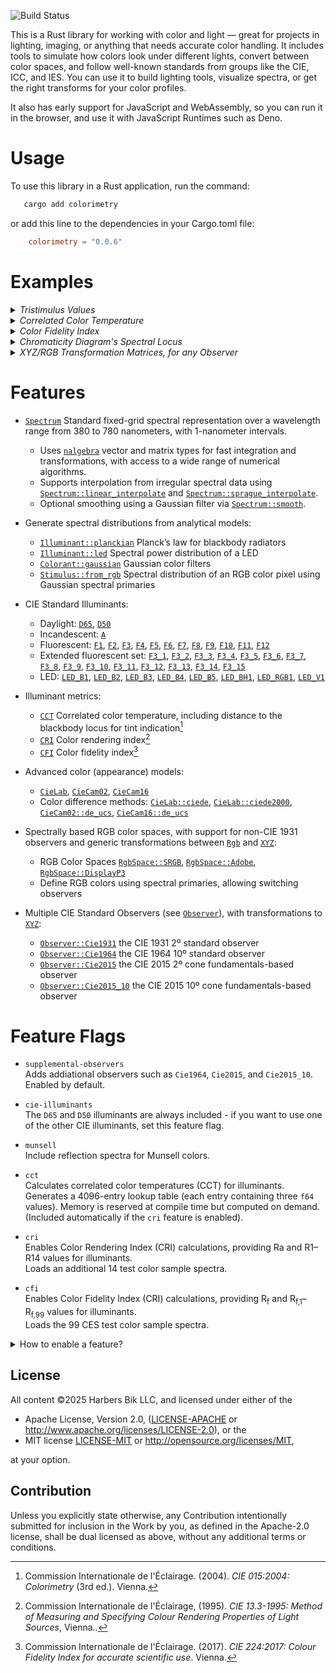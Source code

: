 
![Build Status](https://github.com/harbik/colorimetry/actions/workflows/build-and-test.yml/badge.svg)

This is a Rust library for working with color and light — great for projects in lighting, imaging, or anything that needs accurate color handling.
It includes tools to simulate how colors look under different lights, convert between color spaces, and follow well-known standards from groups like the CIE, ICC, and IES.
You can use it to build lighting tools, visualize spectra, or get the right transforms for your color profiles.

It also has early support for JavaScript and WebAssembly, so you can run it in the browser, and use it with JavaScript Runtimes such as Deno.

# Usage
To use this library in a Rust application, run the command:
 ```bash
    cargo add colorimetry
```
or add this line to the dependencies in your Cargo.toml file:
```toml
    colorimetry = "0.0.6"
```

# Examples
<details>
<summary><i>Tristimulus Values</i></summary>
This example calculates the XYZ tristimulus values of the D65 illuminant for both the CIE 1931 2º standard observer and the CIE 2015 10º observer.

```rust
    use colorimetry::prelude::*;
    use colorimetry::illuminant::D65;
    use approx::assert_abs_diff_eq as check;

    // D65 Tristimulus values, using the CIE1931 standard observer by default
    let xyz_d65 = D65.xyz(None).set_illuminance(100.0);

    let [x, y, z] = xyz_d65.values();
    check!([x, y, z].as_ref(), [95.04, 100.0, 108.86].as_ref(),  epsilon = 5E-3);

    # #[cfg(feature = "supplemental-observers")]
    # {
    // D65 Tristimulus values using the CIE2015 10º observer
    let xyz_d65_10 = D65
        .xyz(Some(Observer::Cie2015_10))
        .set_illuminance(100.0);

    let [x_10, y_10, z_10] = xyz_d65_10.values();
    check!([x_10, y_10, z_10].as_ref(), [94.72, 100.0, 107.143].as_ref(), epsilon = 5E-3);
    # }
```
</details>

<details>
<summary><i>Correlated Color Temperature</i></summary>
The correlated color temperature (CCT) of an illuminant, typically expressed in kelvin (K),
describes whether a light source appears warm (low CCT) or cool (high CCT). It is a key parameter
for characterizing the visual appearance of white light .
This example calculates both the correlated color temperature and the deviation from the Planckian
locus, often referred to as the tint.

```rust
    use colorimetry::prelude::*;
    # #[cfg(feature="cie-illuminants")]
    use colorimetry::illuminant::A;
    use approx::assert_abs_diff_eq as check;

    // Calculate CCT and Duv for the A illuminant
    // Requires `cct`, and `cie-illuminants` features
    # #[cfg(all(feature="cct", feature="cie-illuminants"))]
    let [cct, duv] = A.cct().unwrap().values();
    # #[cfg(all(feature="cct", feature="cie-illuminants"))]
    check!([cct, duv].as_ref(), [2855.4977, 0.0].as_ref(),  epsilon = 5E-4);
```
</details>

<details>
<summary><i>Color Fidelity Index</i></summary>
The CIE has announced that the Color Fidelity Index (CFI) will replace the Color Rendering Index
(CRI) as the standard metric for evaluating color rendering. Both indices aim to quantify how
accurately a light source reproduces the colors of illuminated objects. However, the CFI offers a
significant improvement in accuracy by using 99 reference color samples and more advanced color
difference metrics, compared to the CRI’s use of only 8 samples.
Below is an example calculation of the general Color Fidelity Index for the CIE F2 illuminant:

```rust
    use colorimetry::prelude::*;
    # #[cfg(feature = "cie-illuminants")]
    use colorimetry::illuminant::F2;
    use approx::assert_abs_diff_eq as check;

    # #[cfg(all(feature = "cfi", feature = "cie-illuminants"))]
    # {
    // Calculate the Color Fidelity Index of the CIE F2 standard illuminant
    // Requires `cfi`, and `cie-illuminants` features
    let cf_f2 = F2.cfi().unwrap();
    let cf = cf_f2.general_color_fidelity_index();
    check!(cf, 70.3,  epsilon = 1E-1);
    # }
```
</details>

<details>
<summary><i>Chromaticity Diagram's Spectral Locus</i></summary>
The spectral locus is the boundary in a chromaticity diagram that encloses all perceivable,
physically realizable colors. Due to its shape, it is sometimes informally referred to as the
"horseshoe."
Below, we compute the chromaticity coordinates that define the spectral locus.

```rust
    use colorimetry::observer::Observer::Cie1931;
    let mut locus = Vec::new();
    let wavelength_range = Cie1931.spectral_locus_wavelength_range();
    for wavelength in wavelength_range {
        // unwrap OK because nm is in range
        let xyz = Cie1931.xyz_at_wavelength(wavelength).unwrap();
        let chromaticity = xyz.chromaticity();
        locus.push([wavelength as f64, chromaticity.x(), chromaticity.y()]);
    }
    println!("{locus:?}");
```
</details>

<details>
<summary><i>XYZ/RGB Transformation Matrices, for any Observer</i></summary>
This is usually done with the CIE 1931 Standard Observer, but this library supports any observer—as long as both the color space and the data use the same one.  
Instead of fixed XYZ values, it computes conversions from the spectral definitions of the primaries to be able to do so.
Here, we compute transformation matrices for the `DisplayP3` color space using both the `Cie1931` and `Cie2015` observers.  

```rust
    use approx::assert_abs_diff_eq as check;
    use colorimetry::observer::Observer;
    use colorimetry::rgb::RgbSpace::DisplayP3;

    let xyz2rgb_31 = Observer::Cie1931.xyz2rgb(DisplayP3);
    let want31 = nalgebra::Matrix3::new(
         2.4933, -0.9313,	-0.4027,
        -0.8298,  1.7629,	 0.0236,
         0.0355, -0.076,	 0.9574
    );
    check!(xyz2rgb_31, want31, epsilon=5E-4);

    let rgb2xyz_31 = Observer::Cie1931.rgb2xyz(DisplayP3);
    let want31inv = nalgebra::Matrix3::new(
        0.4866, 0.2656, 0.1981,
        0.2291, 0.6917, 0.0792,
        0.0001, 0.0451, 1.0433,

    );
    check!(rgb2xyz_31, want31inv, epsilon=5E-4);
    # #[cfg(feature = "supplemental-observers")]
    # {
    // requires `supplemental-observers` 
    use colorimetry::observer::Observer::Cie2015;

    let xyz2rgb_15 = Cie2015.xyz2rgb(DisplayP3);
    let want15 = nalgebra::Matrix3::new(
        2.5258,  -1.0009,	-0.3649,
        -0.9006,   1.8546,	-0.0011,
        0.0279,  -0.0574,	 0.95874
    );
    check!(xyz2rgb_15, want15, epsilon=5E-4);
    # }
```
</details>

# Features

- [`Spectrum`] Standard fixed-grid spectral representation over a wavelength range from 380 to 780 nanometers, with 1-nanometer intervals.  
  - Uses [`nalgebra`] vector and matrix types for fast integration and transformations, with access to a wide range of numerical algorithms.  
  - Supports interpolation from irregular spectral data using [`Spectrum::linear_interpolate`] and [`Spectrum::sprague_interpolate`].  
  - Optional smoothing using a Gaussian filter via [`Spectrum::smooth`].

- Generate spectral distributions from analytical models:  
  - [`Illuminant::planckian`] Planck’s law for blackbody radiators  
  - [`Illuminant::led`] Spectral power distribution of a LED  
  - [`Colorant::gaussian`] Gaussian color filters  
  - [`Stimulus::from_rgb`] Spectral distribution of an RGB color pixel using Gaussian spectral primaries

- CIE Standard Illuminants:  
  - Daylight: [`D65`], [`D50`]  
  - Incandescent: [`A`]  
  - Fluorescent: [`F1`], [`F2`], [`F3`], [`F4`], [`F5`], [`F6`], [`F7`], [`F8`], [`F9`], [`F10`], [`F11`], [`F12`]  
  - Extended fluorescent set: [`F3_1`], [`F3_2`], [`F3_3`], [`F3_4`], [`F3_5`], [`F3_6`], [`F3_7`], [`F3_8`], [`F3_9`], [`F3_10`], [`F3_11`], [`F3_12`], [`F3_13`], [`F3_14`], [`F3_15`]  
  - LED: [`LED_B1`], [`LED_B2`], [`LED_B3`], [`LED_B4`], [`LED_B5`], [`LED_BH1`], [`LED_RGB1`], [`LED_V1`]

- Illuminant metrics:  
  - [`CCT`] Correlated color temperature, including distance to the blackbody locus for tint indication[^1]
  - [`CRI`] Color rendering index[^2]  
  - [`CFI`] Color fidelity index[^3]

- Advanced color (appearance) models:  
  - [`CieLab`], [`CieCam02`], [`CieCam16`]  
  - Color difference methods: [`CieLab::ciede`], [`CieLab::ciede2000`], [`CieCam02::de_ucs`], [`CieCam16::de_ucs`]

- Spectrally based RGB color spaces, with support for non-CIE 1931 observers and generic transformations between [`Rgb`] and [`XYZ`]:  
  - RGB Color Spaces [`RgbSpace::SRGB`],  [`RgbSpace::Adobe`], [`RgbSpace::DisplayP3`]
  - Define RGB colors using spectral primaries, allowing switching observers

- Multiple CIE Standard Observers (see [`Observer`]), with transformations to [`XYZ`]:  
  - [`Observer::Cie1931`] the CIE 1931 2º standard observer  
  - [`Observer::Cie1964`] the CIE 1964 10º standard observer  
  - [`Observer::Cie2015`] the CIE 2015 2º cone fundamentals-based observer  
  - [`Observer::Cie2015_10`] the CIE 2015 10º cone fundamentals-based observer

# Feature Flags

- `supplemental-observers`  
  Adds addiational observers such as `Cie1964`, `Cie2015`, and `Cie2015_10`. Enabled by default.


- `cie-illuminants`  
  The `D65` and `D50` illuminants are always included - if you want to use one of the other CIE illuminants, set this feature flag.
- `munsell`  
  Include reflection spectra for Munsell colors.

- `cct`  
  Calculates correlated color temperatures (CCT) for illuminants.
  Generates a 4096-entry lookup table (each entry containing three `f64` values).
  Memory is reserved at compile time but computed on demand.
  (Included automatically if the `cri` feature is enabled).

- `cri`  
  Enables Color Rendering Index (CRI) calculations, providing Ra and R1–R14 values for illuminants.  
  Loads an additional 14 test color sample spectra.

- `cfi`  
  Enables Color Fidelity Index (CRI) calculations, providing R<sub>f</sub> and R<sub>f,1</sub>–R<sub>f,99</sub> values for illuminants.  
  Loads the 99 CES test color sample spectra.

<details>
<summary>How to enable a feature?</summary>

To enable a feature, such as `cri` and `munsell`, use 

```bash
cargo add colorimetry -F cri,munsell
```
or
```bash
cargo add colorimetry --features cri,munsell
```

Alternatively, configure features manually in your `Cargo.toml`:

```toml
colorimetry = { version = "0.0.6", features = ["cri", "munsell"] }
```

</details>

## License
All content &copy;2025 Harbers Bik LLC, and licensed under either of the

 * Apache License, Version 2.0,
   ([LICENSE-APACHE](LICENSE-APACHE) or <http://www.apache.org/licenses/LICENSE-2.0>), or the
 * MIT license
   [LICENSE-MIT](LICENSE-MIT) or <http://opensource.org/licenses/MIT>,

at your option.

## Contribution

Unless you explicitly state otherwise, any Contribution intentionally submitted
for inclusion in the Work by you, as defined in the Apache-2.0 license, shall be
dual licensed as above, without any additional terms or conditions.

[`nalgebra`]:https://docs.rs/nalgebra/latest/nalgebra/ 
[`Spectrum`]: https://docs.rs/colorimetry/latest/colorimetry/spectrum/struct.Spectrum.html
[`Spectrum::linear_interpolate`]: https://docs.rs/colorimetry/latest/colorimetry/spectrum/struct.Spectrum.html#method.linear_interpolate
[`Spectrum::sprague_interpolate`]: https://docs.rs/colorimetry/latest/colorimetry/spectrum/struct.Spectrum.html#method.sprague_interpolate
[`Spectrum::smooth`]: https://docs.rs/colorimetry/latest/colorimetry/spectrum/struct.Spectrum.html#method.smooth
[`Illuminant`]: https://docs.rs/colorimetry/latest/colorimetry/illuminant/struct.Illuminant.html
[`Illuminant::planckian`]: https://docs.rs/colorimetry/latest/colorimetry/illuminant/struct.Illuminant.html#method.planckian
[`Illuminant::led`]: https://docs.rs/colorimetry/latest/colorimetry/illuminant/struct.Illuminant.html#method.led
[`CieLab`]: https://docs.rs/colorimetry/latest/colorimetry/lab/struct.CieLab.html
[`CieLab::ciede`]: https://docs.rs/colorimetry/latest/colorimetry/lab/struct.CieLab.html#method.ciede
[`CieLab::ciede2000`]: https://docs.rs/colorimetry/latest/colorimetry/lab/struct.CieLab.html#method.ciede2000
[`CieCam02`]: https://docs.rs/colorimetry/latest/colorimetry/cam/struct.CieCam02.html
[`CieCam02::de_ucs`]: https://docs.rs/colorimetry/latest/colorimetry/cam/struct.CieCam02.html#method.de_ucs
[`CieCam16`]: https://docs.rs/colorimetry/latest/colorimetry/cam/struct.CieCam16.html
[`CieCam16::de_ucs`]: https://docs.rs/colorimetry/latest/colorimetry/cam/struct.CieCam16.html#method.de_ucs
[`CCT`]: https://docs.rs/colorimetry/latest/colorimetry/illuminant/struct.CCT.html
[`CRI`]: https://docs.rs/colorimetry/latest/colorimetry/illuminant/struct.CRI.html
[`CFI`]: https://docs.rs/colorimetry/latest/colorimetry/illuminant/struct.CFI.html
[`Colorant`]: https://docs.rs/colorimetry/latest/colorimetry/colorant/struct.Colorant.html
[`Colorant::gaussian`]: https://docs.rs/colorimetry/latest/colorimetry/colorant/struct.Colorant.html#method.gaussian
[`Stimulus`]: https://docs.rs/colorimetry/latest/colorimetry/stimulus/struct.Stimulus.html
[`Stimulus::from_srgb`]: https://docs.rs/colorimetry/latest/colorimetry/stimulus/struct.Stimulus.html#method.from_srgb
[`Stimulus::from_rgb`]: https://docs.rs/colorimetry/latest/colorimetry/stimulus/struct.Stimulus.html#method.from_rgb
[Colorimetric Observers]: https://docs.rs/colorimetry/latest/colorimetry/observer/index.html
[`Observer`]: https://docs.rs/colorimetry/latest/colorimetry/observer/enum.Observer.html
[`Observer::Cie1931`]: https://docs.rs/colorimetry/latest/colorimetry/observer/enum.Observer.html#variant.Cie1931
[`Observer::Cie1964`]: https://docs.rs/colorimetry/latest/colorimetry/observer/enum.Observer.html#variant.Cie1964
[`Observer::Cie2015`]: https://docs.rs/colorimetry/latest/colorimetry/observer/enum.Observer.html#variant.Ci2015e
[`Observer::Cie2015_10`]: https://docs.rs/colorimetry/latest/colorimetry/observer/enum.Observer.html#variant.Cie2015_10
[`ObserverData`]:https://docs.rs/colorimetry/latest/colorimetry/observer/enum.ObserverData.html 
[`Observer.xyz`]: https://docs.rs/colorimetry/latest/colorimetry/observer/struct.ObserverData.html#method.xyz
[`CIE1931`]: https://docs.rs/colorimetry/latest/colorimetry/data/observers/static.CIE1931.html
[`CIE1964`]: https://docs.rs/colorimetry/latest/colorimetry/data/observers/static.CIE1964.html
[`CIE2015`]: https://docs.rs/colorimetry/latest/colorimetry/data/observers/static.CIE2015.html
[`CIE2015_10`]: https://docs.rs/colorimetry/latest/colorimetry/data/observers/static.CIE2015_10.html
[`XYZ`]: https://docs.rs/colorimetry/latest/colorimetry/xyz/struct.XYZ.html
[`Rgb`]: https://docs.rs/colorimetry/latest/colorimetry/rgb/struct.RGB.html
[`WideRgb`]: https://docs.rs/colorimetry/latest/colorimetry/widergb/struct.WideRgb.html
[`RgbSpace`]: https://docs.rs/colorimetry/latest/colorimetry/rgbspace/enum.RgbSpace.html
[`RgbSpace::SRGB`]: https://docs.rs/colorimetry/latest/colorimetry/rgbspace/enum.RgbSpace.html#variant.SRGB
[`RgbSpace::Adobe`]: https://docs.rs/colorimetry/latest/colorimetry/rgbspace/enum.RgbSpace.html#variant.Adobe
[`RgbSpace::DisplayP3`]: https://docs.rs/colorimetry/latest/colorimetry/rgbspace/enum.RgbSpace.html#variant.DisplayP3
[`RgbSpaceData`]: https://docs.rs/colorimetry/latest/colorimetry/rgbspace/struct.RgbSpaceData.html

[`D50`]: https://docs.rs/colorimetry/latest/colorimetry/data/illuminants/static.D50.html 
[`D65`]: https://docs.rs/colorimetry/latest/colorimetry/data/illuminants/static.D65.html 
[`A`]: https://docs.rs/colorimetry/latest/colorimetry/data/illuminants/static.A.html 
[`F1`]: https://docs.rs/colorimetry/latest/colorimetry/data/illuminants/static.F1.html 
[`F2`]: https://docs.rs/colorimetry/latest/colorimetry/data/illuminants/static.F2.html 
[`F3`]: https://docs.rs/colorimetry/latest/colorimetry/data/illuminants/static.F3.html 
[`F4`]: https://docs.rs/colorimetry/latest/colorimetry/data/illuminants/static.F4.html 
[`F5`]: https://docs.rs/colorimetry/latest/colorimetry/data/illuminants/static.F5.html 
[`F6`]: https://docs.rs/colorimetry/latest/colorimetry/data/illuminants/static.F6.html 
[`F7`]: https://docs.rs/colorimetry/latest/colorimetry/data/illuminants/static.F7.html 
[`F8`]: https://docs.rs/colorimetry/latest/colorimetry/data/illuminants/static.F8.html 
[`F9`]: https://docs.rs/colorimetry/latest/colorimetry/data/illuminants/static.F9.html 
[`F10`]: https://docs.rs/colorimetry/latest/colorimetry/data/illuminants/static.F10.html 
[`F11`]: https://docs.rs/colorimetry/latest/colorimetry/data/illuminants/static.F11.html 
[`F12`]: https://docs.rs/colorimetry/latest/colorimetry/data/illuminants/static.F12.html 
[`F3_1`]: https://docs.rs/colorimetry/latest/colorimetry/data/illuminants/static.F3_1.html 
[`F3_2`]: https://docs.rs/colorimetry/latest/colorimetry/data/illuminants/static.F3_2.html 
[`F3_3`]: https://docs.rs/colorimetry/latest/colorimetry/data/illuminants/static.F3_3.html 
[`F3_4`]: https://docs.rs/colorimetry/latest/colorimetry/data/illuminants/static.F3_4.html 
[`F3_5`]: https://docs.rs/colorimetry/latest/colorimetry/data/illuminants/static.F3_5.html 
[`F3_6`]: https://docs.rs/colorimetry/latest/colorimetry/data/illuminants/static.F3_6.html 
[`F3_7`]: https://docs.rs/colorimetry/latest/colorimetry/data/illuminants/static.F3_7.html 
[`F3_8`]: https://docs.rs/colorimetry/latest/colorimetry/data/illuminants/static.F3_8.html 
[`F3_9`]: https://docs.rs/colorimetry/latest/colorimetry/data/illuminants/static.F3_9.html 
[`F3_10`]: https://docs.rs/colorimetry/latest/colorimetry/data/illuminants/static.F3_10.html 
[`F3_11`]: https://docs.rs/colorimetry/latest/colorimetry/data/illuminants/static.F3_11.html 
[`F3_12`]: https://docs.rs/colorimetry/latest/colorimetry/data/illuminants/static.F3_12.html 
[`F3_13`]: https://docs.rs/colorimetry/latest/colorimetry/data/illuminants/static.F3_13.html 
[`F3_14`]: https://docs.rs/colorimetry/latest/colorimetry/data/illuminants/static.F3_14.html 
[`F3_15`]: https://docs.rs/colorimetry/latest/colorimetry/data/illuminants/static.F3_15.html 
[`LED_B1`]: https://docs.rs/colorimetry/latest/colorimetry/data/illuminants/static.LED_B1.html 
[`LED_B2`]: https://docs.rs/colorimetry/latest/colorimetry/data/illuminants/static.LED_B2.html 
[`LED_B3`]: https://docs.rs/colorimetry/latest/colorimetry/data/illuminants/static.LED_B3.html 
[`LED_B4`]: https://docs.rs/colorimetry/latest/colorimetry/data/illuminants/static.LED_B4.html 
[`LED_B5`]: https://docs.rs/colorimetry/latest/colorimetry/data/illuminants/static.LED_B5.html 
[`LED_BH1`]: https://docs.rs/colorimetry/latest/colorimetry/data/illuminants/static.LED_BH1.html 
[`LED_RGB1`]: https://docs.rs/colorimetry/latest/colorimetry/data/illuminants/static.LED_RGB1.html 
[`LED_V1`]: https://docs.rs/colorimetry/latest/colorimetry/data/illuminants/static.LED_V1.html 

[^1]: Commission Internationale de l'Éclairage. (2004). *CIE 015:2004: Colorimetry* (3rd ed.). Vienna.
[^2]: Commission Internationale de l'Éclairage, (1995). *CIE 13.3-1995: Method of Measuring and Specifying Colour Rendering Properties of Light Sources*, Vienna..
[^3]: Commission Internationale de l'Éclairage. (2017). *CIE 224:2017: Colour Fidelity Index for accurate scientific use*. Vienna.
